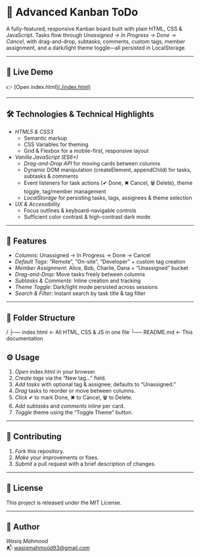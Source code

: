 # 🍃 Advanced Kanban ToDo

A fully-featured, responsive Kanban board built with plain HTML, CSS & JavaScript. Tasks flow through *Unassigned → In Progress → Done → Cancel*, with drag-and-drop, subtasks, comments, custom tags, member assignment, and a dark/light theme toggle—all persisted in LocalStorage.

---

## 🔗 Live Demo

👉 [Open index.html][(./index.html)](https://kanban-devops.netlify.app/)

---

## 🛠️ Technologies & Technical Highlights

- *HTML5 & CSS3*  
  - Semantic markup  
  - CSS Variables for theming  
  - Grid & Flexbox for a mobile-first, responsive layout  
- *Vanilla JavaScript (ES6+)*  
  - *Drag-and-Drop API* for moving cards between columns  
  - Dynamic DOM manipulation (createElement, appendChild) for tasks, subtasks & comments  
  - Event listeners for task actions (✔ Done, ✖ Cancel, 🗑 Delete), theme toggle, tag/member management  
  - *LocalStorage* for persisting tasks, tags, assignees & theme selection  
- *UX & Accessibility*  
  - Focus outlines & keyboard-navigable controls  
  - Sufficient color contrast & high-contrast dark mode  

---

## 🚀 Features

- *Columns*: Unassigned → In Progress → Done → Cancel  
- *Default Tags*: “Remote”, “On-site”, “Developer” + custom tag creation  
- *Member Assignment*: Alice, Bob, Charlie, Dana + “Unassigned” bucket  
- *Drag-and-Drop*: Move tasks freely between columns  
- *Subtasks & Comments*: Inline creation and tracking  
- *Theme Toggle*: Dark/light mode persisted across sessions  
- *Search & Filter*: Instant search by task title & tag filter  

---

## 📁 Folder Structure

/
├── index.html ← All HTML, CSS & JS in one file
└── README.md ← This documentation

## ⚙️ Usage

1. *Open* index.html in your browser.  
2. *Create tags* via the “New tag…” field.  
3. *Add tasks* with optional tag & assignee; defaults to “Unassigned.”  
4. *Drag* tasks to reorder or move between columns.  
5. *Click* ✔ to mark Done, ✖ to Cancel, 🗑 to Delete.  
6. *Add subtasks* and *comments* inline per card.  
7. *Toggle* theme using the “Toggle Theme” button.  

---

## 🤝 Contributing

1. *Fork* this repository.  
2. *Make* your improvements or fixes.  
3. *Submit* a pull request with a brief description of changes.

---

## 📄 License

This project is released under the MIT License.

---

## 👤 Author

*Wasiq Mahmood*  
📬 wasiqmahmood93@gmail.com
